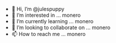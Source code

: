 - 👋 Hi, I’m @julespuppy
- 👀 I’m interested in ... monero
- 🌱 I’m currently learning ... monero
- 💞️ I’m looking to collaborate on ... monero
- 📫 How to reach me ... monero

<!---
julespuppy/julespuppy is a ✨ special ✨ repository because its `README.md` (this file) appears on your GitHub profile.
You can click the Preview link to take a look at your changes.
--->
